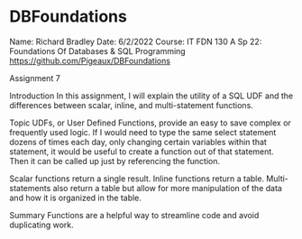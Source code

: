 # DBFoundations

Name: Richard Bradley
Date: 6/2/2022
Course: IT FDN 130 A Sp 22: Foundations Of Databases & SQL Programming
https://github.com/Pigeaux/DBFoundations 

Assignment 7

Introduction
In this assignment, I will explain the utility of a SQL UDF and the differences between scalar, inline, and multi-statement functions.

Topic
UDFs, or User Defined Functions, provide an easy to save complex or frequently used logic. If I would need to type the same select statement dozens of times each day, only changing certain variables within that statement, it would be useful to create a function out of that statement. Then it can be called up just by referencing the function.

Scalar functions return a single result. Inline functions return a table. Multi-statements also return a table but allow for more manipulation of the data and how it is organized in the table.

Summary
Functions are a helpful way to streamline code and avoid duplicating work.
